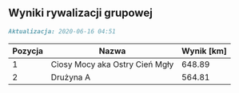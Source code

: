 ## Wyniki rywalizacji grupowej

```markdown
Aktualizacja: 2020-06-16 04:51
```

Pozycja | Nazwa | Wynik [km] |
------------ | -------------  | -------------
 1 |Ciosy Mocy aka Ostry Cień Mgły | 648.89 
 2 |Drużyna A | 564.81